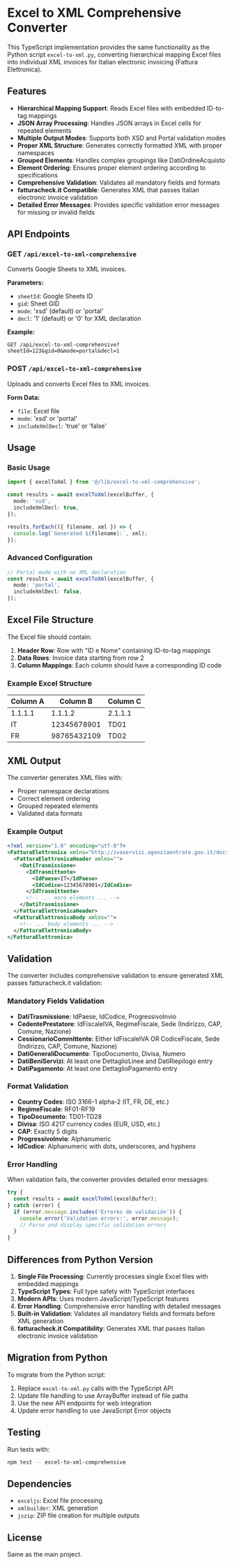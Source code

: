 # Excel to XML Comprehensive Converter

This TypeScript implementation provides the same functionality as the Python script `excel-to-xml.py`, converting hierarchical mapping Excel files into individual XML invoices for Italian electronic invoicing (Fattura Elettronica).

## Features

- **Hierarchical Mapping Support**: Reads Excel files with embedded ID-to-tag mappings
- **JSON Array Processing**: Handles JSON arrays in Excel cells for repeated elements
- **Multiple Output Modes**: Supports both XSD and Portal validation modes
- **Proper XML Structure**: Generates correctly formatted XML with proper namespaces
- **Grouped Elements**: Handles complex groupings like DatiOrdineAcquisto
- **Element Ordering**: Ensures proper element ordering according to specifications
- **Comprehensive Validation**: Validates all mandatory fields and formats
- **fatturacheck.it Compatible**: Generates XML that passes Italian electronic invoice validation
- **Detailed Error Messages**: Provides specific validation error messages for missing or invalid fields

## API Endpoints

### GET `/api/excel-to-xml-comprehensive`

Converts Google Sheets to XML invoices.

**Parameters:**

- `sheetId`: Google Sheets ID
- `gid`: Sheet GID
- `mode`: 'xsd' (default) or 'portal'
- `decl`: '1' (default) or '0' for XML declaration

**Example:**

```
GET /api/excel-to-xml-comprehensive?sheetId=123&gid=0&mode=portal&decl=1
```

### POST `/api/excel-to-xml-comprehensive`

Uploads and converts Excel files to XML invoices.

**Form Data:**

- `file`: Excel file
- `mode`: 'xsd' or 'portal'
- `includeXmlDecl`: 'true' or 'false'

## Usage

### Basic Usage

```typescript
import { excelToXml } from '@/lib/excel-to-xml-comprehensive';

const results = await excelToXml(excelBuffer, {
  mode: 'xsd',
  includeXmlDecl: true,
});

results.forEach(({ filename, xml }) => {
  console.log(`Generated ${filename}:`, xml);
});
```

### Advanced Configuration

```typescript
// Portal mode with no XML declaration
const results = await excelToXml(excelBuffer, {
  mode: 'portal',
  includeXmlDecl: false,
});
```

## Excel File Structure

The Excel file should contain:

1. **Header Row**: Row with "ID e Nome" containing ID-to-tag mappings
2. **Data Rows**: Invoice data starting from row 2
3. **Column Mappings**: Each column should have a corresponding ID code

### Example Excel Structure

| Column A          | Column B           | Column C                |
| ----------------- | ------------------ | ----------------------- |
| 1.1.1.1 <IdPaese> | 1.1.1.2 <IdCodice> | 2.1.1.1 <TipoDocumento> |
| IT                | 12345678901        | TD01                    |
| FR                | 98765432109        | TD02                    |

## XML Output

The converter generates XML files with:

- Proper namespace declarations
- Correct element ordering
- Grouped repeated elements
- Validated data formats

### Example Output

```xml
<?xml version="1.0" encoding="utf-8"?>
<FatturaElettronica xmlns="http://ivaservizi.agenziaentrate.gov.it/docs/xsd/fatture/v1.2" versione="FPR12">
  <FatturaElettronicaHeader xmlns="">
    <DatiTrasmissione>
      <IdTrasmittente>
        <IdPaese>IT</IdPaese>
        <IdCodice>12345678901</IdCodice>
      </IdTrasmittente>
      <!-- ... more elements ... -->
    </DatiTrasmissione>
  </FatturaElettronicaHeader>
  <FatturaElettronicaBody xmlns="">
    <!-- ... body elements ... -->
  </FatturaElettronicaBody>
</FatturaElettronica>
```

## Validation

The converter includes comprehensive validation to ensure generated XML passes fatturacheck.it validation:

### Mandatory Fields Validation

- **DatiTrasmissione**: IdPaese, IdCodice, ProgressivoInvio
- **CedentePrestatore**: IdFiscaleIVA, RegimeFiscale, Sede (Indirizzo, CAP, Comune, Nazione)
- **CessionarioCommittente**: Either IdFiscaleIVA OR CodiceFiscale, Sede (Indirizzo, CAP, Comune, Nazione)
- **DatiGeneraliDocumento**: TipoDocumento, Divisa, Numero
- **DatiBeniServizi**: At least one DettaglioLinee and DatiRiepilogo entry
- **DatiPagamento**: At least one DettaglioPagamento entry

### Format Validation

- **Country Codes**: ISO 3166-1 alpha-2 (IT, FR, DE, etc.)
- **RegimeFiscale**: RF01-RF19
- **TipoDocumento**: TD01-TD28
- **Divisa**: ISO 4217 currency codes (EUR, USD, etc.)
- **CAP**: Exactly 5 digits
- **ProgressivoInvio**: Alphanumeric
- **IdCodice**: Alphanumeric with dots, underscores, and hyphens

### Error Handling

When validation fails, the converter provides detailed error messages:

```typescript
try {
  const results = await excelToXml(excelBuffer);
} catch (error) {
  if (error.message.includes('Errores de validación')) {
    console.error('Validation errors:', error.message);
    // Parse and display specific validation errors
  }
}
```

## Differences from Python Version

1. **Single File Processing**: Currently processes single Excel files with embedded mappings
2. **TypeScript Types**: Full type safety with TypeScript interfaces
3. **Modern APIs**: Uses modern JavaScript/TypeScript features
4. **Error Handling**: Comprehensive error handling with detailed messages
5. **Built-in Validation**: Validates all mandatory fields and formats before XML generation
6. **fatturacheck.it Compatibility**: Generates XML that passes Italian electronic invoice validation

## Migration from Python

To migrate from the Python script:

1. Replace `excel-to-xml.py` calls with the TypeScript API
2. Update file handling to use ArrayBuffer instead of file paths
3. Use the new API endpoints for web integration
4. Update error handling to use JavaScript Error objects

## Testing

Run tests with:

```bash
npm test -- excel-to-xml-comprehensive
```

## Dependencies

- `exceljs`: Excel file processing
- `xmlbuilder`: XML generation
- `jszip`: ZIP file creation for multiple outputs

## License

Same as the main project.

